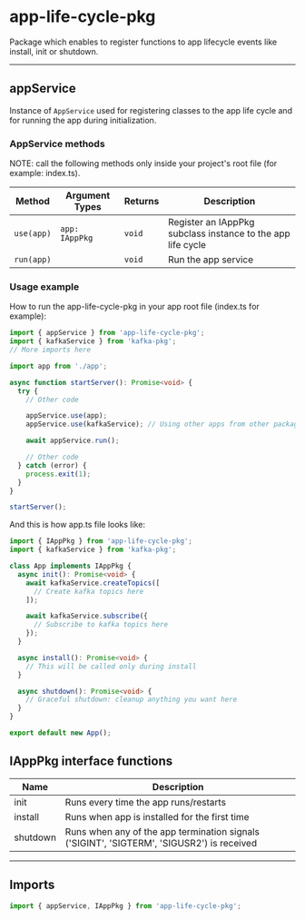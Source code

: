 # app-life-cycle-pkg

Package which enables to register functions to app lifecycle events like install, init or shutdown.

---

## appService

Instance of `AppService` used for registering classes to the app life cycle and for running the app during initialization.

### AppService methods

NOTE: call the following methods only inside your project's root file (for example: index.ts).

| Method | Argument Types | Returns | Description |
| - | - | - | - |
| `use(app)` | `app: IAppPkg` | `void` | Register an IAppPkg subclass instance to the app life cycle |
| `run(app)` | | `void` | Run the app service |

### Usage example

How to run the app-life-cycle-pkg in your app root file (index.ts for example):

```ts
import { appService } from 'app-life-cycle-pkg';
import { kafkaService } from 'kafka-pkg';
// More imports here

import app from './app';

async function startServer(): Promise<void> {
  try {
    // Other code

    appService.use(app);
    appService.use(kafkaService); // Using other apps from other packages

    await appService.run();

    // Other code
  } catch (error) {
    process.exit(1);
  }
}

startServer();
```

And this is how app.ts file looks like:

```ts
import { IAppPkg } from 'app-life-cycle-pkg';
import { kafkaService } from 'kafka-pkg';

class App implements IAppPkg {
  async init(): Promise<void> {
    await kafkaService.createTopics([
      // Create kafka topics here
    ]);

    await kafkaService.subscribe({
      // Subscribe to kafka topics here
    });
  }

  async install(): Promise<void> {
  	// This will be called only during install
  }

  async shutdown(): Promise<void> {
    // Graceful shutdown: cleanup anything you want here
  }
}

export default new App();
```

## IAppPkg interface functions

| Name | Description |
| - | - |
| init | Runs every time the app runs/restarts |
| install | Runs when app is installed for the first time |
| shutdown | Runs when any of the app termination signals ('SIGINT', 'SIGTERM', 'SIGUSR2') is received |

---

## Imports

```ts
import { appService, IAppPkg } from 'app-life-cycle-pkg';
```
